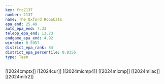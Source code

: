 ```yaml
---
key: frc2137
number: 2137
name: The Oxford RoboCats
epa_end: 25.49
auto_epa_end: 7.33
teleop_epa_end: 13.23
endgame_epa_end: 4.92
winrate: 0.5957
district_epa_rank: 84
district_epa_percentile: 0.8356
type: Team
---
```

[[2024cmptx]]
[[2024cur]]
[[2024micmp4]]
[[2024micmp]]
[[2024milac]]
[[2024mitr2]]
